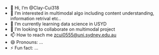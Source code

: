 - 👋 Hi, I’m @Clay-Cui318
- 👀 I’m interested in multimodal algo including content understanding, information retrival etc..
- 🌱 I’m currently learning data science in USYD
- 💞️ I’m looking to collaborate on multimodal project
- 📫 How to reach me zcui0555@uni.sydney.edu.au
- 😄 Pronouns: ...
- ⚡ Fun fact: ...

<!---
Clay-Cui318/Clay-Cui318 is a ✨ special ✨ repository because its `README.md` (this file) appears on your GitHub profile.
You can click the Preview link to take a look at your changes.
--->
